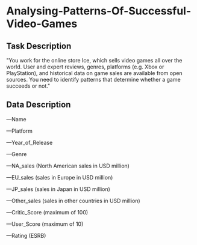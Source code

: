 # Analysing-Patterns-Of-Successful-Video-Games

## Task Description

"You work for the online store Ice, which sells video games all over the world. User and expert reviews, genres, platforms (e.g. Xbox or PlayStation), and historical data on game sales are available from open sources. You need to identify patterns that determine whether a game succeeds or not."


## Data Description

—Name

—Platform

—Year_of_Release

—Genre

—NA_sales (North American sales in USD million)

—EU_sales (sales in Europe in USD million)

—JP_sales (sales in Japan in USD million)

—Other_sales (sales in other countries in USD million)

—Critic_Score (maximum of 100)

—User_Score (maximum of 10)

—Rating (ESRB)

